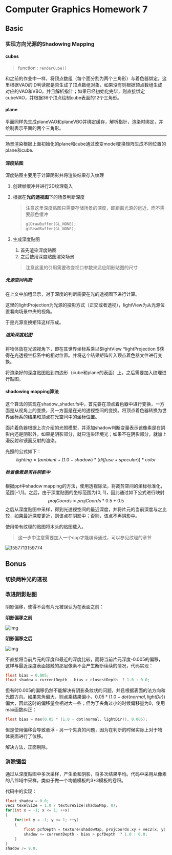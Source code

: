 # Computer Graphics Homework 7

## Basic

### 实现方向光源的Shadowing Mapping

#### cubes

> function : `renderCube()`

和之前的作业中一样，将顶点数组（每个面分割为两个三角形）与着色器绑定。这里根据VAO的ID判读那是否生成了顶点数组对象，如果没有则根据顶点数组生成对应的VAO和VBO，并且解析指针；如果已经初始化完毕，则直接绑定cubeVAO，并根据36个顶点绘制cube表面的12个三角形。

#### plane

平面同样先生成planeVAO和planeVBO并绑定缓存，解析指针，渲染时绑定，并绘制表示平面的两个三角形。

----

场景渲染根据上面初始化的plane和cube通过改变model变换矩阵生成不同位置的plane和cube. 

#### 深度贴图

深度贴图主要用于计算阴影并将渲染结果存入纹理

1. 创建帧缓冲并进行2D纹理载入

2. 根据在**光的透视图**下的场景判断深度

   > 注意这里深度贴图只需要存储场景的深度，即距离光源的远近，而不需要颜色缓冲
   >
   > ```cpp
   > glDrawBuffer(GL_NONE);
   > glReadBuffer(GL_NONE);
   > ```

3. 生成深度贴图

   1. 首先渲染深度贴图
   2. 之后使用深度贴图渲染场景

   > 注意这里的引用需要改变视口参数来适应阴影贴图的尺寸

##### 光源空间判断

在上文中加粗显示，对于深度的判断需要在光的透视图下进行计算。

这里的lightProjection为光源的投影方式（正交或者透视），lightView为从光源位置看向场景中央的视角。

于是光源变换矩阵这样形成。

##### 渲染深度贴图

将物体放在光源视角下，即在其世界坐标系乘以$lightView *lightProjection $获得在光透视坐标系中的相对位置。并将这个结果矩阵传入顶点着色器文件进行变换。

将渲染好的深度贴图贴到四边形（cube和plane的表面）上，之后需要加入纹理进行贴图。



#### shadowing mapping算法

这个算法的实现在shadow_shader.fs中，首先要在顶点着色器中进行变换，一方面是从视角上的变换，另一方面是在光的透视空间的变换。将顶点着色器转换为世界坐标系的结果和顶点在光空间中的坐标位置。

面片着色器根据上次介绍的光照模型，并添加shadow判断变量表示该像素是在阴影内还是阴影外，如果是阴影部分，就只渲染环境光；如果不在阴影部分，就加上漫反射和镜面反射的渲染。

光照的公式如下：
$$
lighting = (ambient+(1.0-shadow) * (diffuse + specular))*color
$$

##### 检查像素是否在阴影中

根据ppt中shadow mapping的方法，使用透视除法，将裁剪空间的坐标标准化，范围[-1,1]。之后，由于深度贴图的坐标范围为[0, 1]，因此通过如下公式进行映射
$$
projCoords = projCoords * 0.5 + 0.5
$$
之后从深度贴图中采样，得到光透视空间的最近深度，并将片元的当前深度与之比较，如果最近深度更近，则该点在阴影中；否则，该点不再阴影中。

使用带有纹理的贴图将木头的贴图载入。

> 这一步中注意需要加入一个cpp才能编译通过，可以参见纹理的章节





![1557713159774](C:\Users\Sherry\AppData\Roaming\Typora\typora-user-images\1557713159774.png)

## Bonus

### 切换两种光的透视

### 改进阴影贴图

阴影偏移，使得不会有片元被误认为在表面之前：

**阴影偏移之前**

![img](https://learnopengl-cn.github.io/img/05/03/01/shadow_mapping_acne_diagram.png)

**阴影偏移之后**

![img](https://learnopengl-cn.github.io/img/05/03/01/shadow_mapping_acne_bias.png)

不直接将当前片元的深度和最近的深度比较，而将当前片元深度-0.005的偏移，这样与最近深度表面接触的那层像素不会产生断断续续的情况，代码实现：

```cpp
float bias = 0.005;
float shadow = currentDepth - bias > closestDepth  ? 1.0 : 0.0;
```

但有时0.005的偏移仍然不能解决有阴影条纹状的问题，并且根据表面的法方向和光照方向。如果夹角偏大，则点乘结果偏小，$0.05 * (1.0 - dot(normal, lightDir))$偏大，因此这时的偏移量会相对大一些；但为了夹角过小的时候偏移量为0，使用max函数纠正：

```cpp
float bias = max(0.05 * (1.0 - dot(normal, lightDir)), 0.005);
```

但是使用偏移会导致悬浮 - 另一个失真的问题，因为在判断的时候实际上对于物体表面进行了位移。

解决方法，正面剔除。

### 消除锯齿

通过从深度贴图中多次采样，产生柔和阴影，将多次结果平均。代码中采用从像素的八邻域中采样，类似于做一个均值模板的3*3模板的卷积。

代码中的实现：

```cpp
float shadow = 0.0;
vec2 texelSize = 1.0 / textureSize(shadowMap, 0);
for(int x = -1; x <= 1; ++x)
{
    for(int y = -1; y <= 1; ++y)
    {
        float pcfDepth = texture(shadowMap, projCoords.xy + vec2(x, y) * texelSize).r; 
        shadow += currentDepth - bias > pcfDepth  ? 1.0 : 0.0;        
    }    
}
shadow /= 9.0;
```